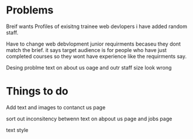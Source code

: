 # Problems

Breif wants Profiles of exisitng trainee web devlopers
i have added random staff.

Have to change web debvlopment junior requirments 
becaseu they dont match the brief. it says target 
audience is for people who have just completed 
courses so they wont have experience like the 
requirments say.

Desing problme text on about us oage and outr staff size look wrong

# Things to do

Add text and images to contanct us page

sort out inconsitency betwenn text on abpout us page and jobs page

text style